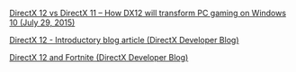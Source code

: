 [DirectX 12 vs DirectX 11 – How DX12 will transform PC gaming on Windows 10 (July 29, 2015)](https://www.trustedreviews.com/opinion/directx-12-vs-directx-11-what-s-new-2922591)  

[DirectX 12 - Introductory blog article (DirectX Developer Blog)](https://devblogs.microsoft.com/directx/directx-12/)  

[DirectX 12 and Fortnite (DirectX Developer Blog)](https://devblogs.microsoft.com/directx/directx12-and-fortnite/)  
